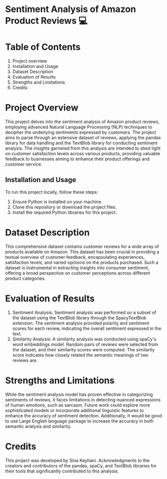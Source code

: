 # Sentiment Analysis of Amazon Product Reviews 💻

# Table of Contents
1. Project overview
2. Installation and Usage
3. Dataset Description
4. Evaluation of Results
5. Strengths and Limitations
6. Credits


# Project Overview
This project delves into the sentiment analysis of Amazon product reviews, employing advanced Natural Language Processing (NLP) techniques to decipher the underlying sentiments expressed by customers. The project aims to parse through an extensive dataset of reviews, applying the pandas library for data handling and the TextBlob library for conducting sentiment analysis. The insights garnered from this analysis are intended to shed light on customer satisfaction levels across various products, providing valuable feedback to businesses aiming to enhance their product offerings and customer service.

## Installation and Usage
To run this project locally, follow these steps:

1. Ensure Python is installed on your machine.
2. Clone this repository or download the project files.
3. Install the required Python libraries for this project.

# Dataset Description
This comprehensive dataset contains customer reviews for a wide array of products available on Amazon. This dataset has been crucial in providing a textual overview of customer feedback, encapsulating experiences, satisfaction levels, and varied opinions on the products purchased. Such a dataset is instrumental in extracting insights into consumer sentiment, offering a broad perspective on customer perceptions across different product categories.

# Evaluation of Results
1. Sentiment Analysis: Sentiment analysis was performed on a subset of the dataset using the TextBlob library through the SpacyTextBlob extension. The sentiment analysis provided polarity and sentiment scores for each review, indicating the overall sentiment expressed in the text.
2. Similarity Analysis: A similarity analysis was conducted using spaCy's word embeddings model. Random pairs of reviews were selected from the dataset, and their similarity scores were computed. The similarity score indicates how closely related the semantic meanings of two reviews are.

# Strengths and Limitations
While the sentiment analysis model has proven effective in categorizing sentiments of reviews, it faces limitations in detecting nuanced expressions of human emotions, such as sarcasm. Future work could explore more sophisticated models or incorporate additional linguistic features to enhance the accuracy of sentiment detection. Additionally, It would be good to use Large English language package to increase the accuracy in both semantic analysis and similarity.

# Credits
This project was developed by Sina Keyhani. Acknowledgments to the creators and contributors of the pandas, spaCy, and TextBlob libraries for their tools that significantly contributed to this analysis.


